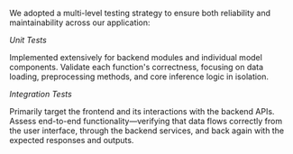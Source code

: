 

We adopted a multi-level testing strategy to ensure both reliability and maintainability across our application:

*Unit Tests*

Implemented extensively for backend modules and individual model components.
Validate each function's correctness, focusing on data loading, preprocessing methods, and core inference logic in isolation.

*Integration Tests*

Primarily target the frontend and its interactions with the backend APIs.
Assess end-to-end functionality—verifying that data flows correctly from the user interface, through the backend services, and back again with the expected responses and outputs.
